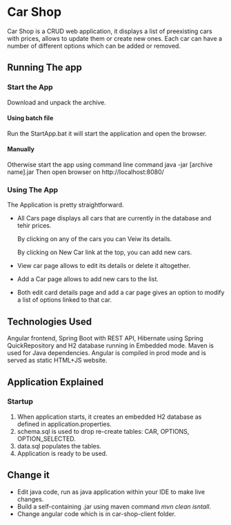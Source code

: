 # Car Shop
Car Shop is a CRUD web application, it displays a list of preexisting cars with prices, allows to update them or create new ones.
Each car can have a number of different options which can be added or removed.
## Running The app
### Start the App
Download and unpack the archive.
#### Using batch file
Run the StartApp.bat it will start the application and open the browser.
#### Manually
Otherwise start the app using command line command java -jar [archive name].jar
Then open browser on http://localhost:8080/
### Using The App
The Application is pretty straightforward.
* All Cars page displays all cars that are currently in the database and tehir prices.
   
   By clicking on any of the cars you can Veiw its details. 
   
   By clicking on New Car link at the top, you can add new cars.

* View car page allows to edit its details or delete it altogether.
* Add a Car page allows to add new cars to the list.
* Both edit card details page and add a car page gives an option to modify a list of options linked to that car.
## Technologies Used
Angular frontend, Spring Boot with REST API, Hibernate using Spring QuickRepository and H2 database running in Embedded mode. Maven is used for Java dependencies. 
Angular is compiled in prod mode and is served as static HTML+JS website.
## Application Explained
### Startup
1. When application starts, it creates an embedded H2 database as defined in application.properties.
2. schema.sql is used to drop re-create tables: CAR, OPTIONS, OPTION_SELECTED.
3. data.sql populates the tables.
4. Application is ready to be used.
## Change it
* Edit java code, run as java application within your IDE to make live changes.
* Build a self-containing .jar using maven command *mvn clean isntall*.
* Change angular code which is in car-shop-client folder.
